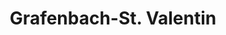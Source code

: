 ---
title: Grafenbach-St. Valentin
url: /grafenbach-st-valentin/
latitude: 47.693
longitude: 16.009
---